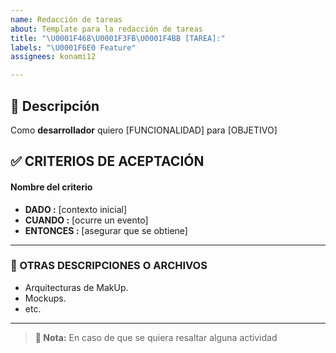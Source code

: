 ```yaml
---
name: Redacción de tareas
about: Template para la redacción de tareas
title: "\U0001F468\U0001F3FB‍\U0001F4BB [TAREA]:"
labels: "\U0001F6E0 Feature"
assignees: konami12

---
```


## 📝 Descripción

Como **desarrollador** quiero [FUNCIONALIDAD] para [OBJETIVO]

## ✅ CRITERIOS DE ACEPTACIÓN

#### Nombre del criterio

- **DADO :** [contexto inicial] 
- **CUANDO :** [ocurre un evento] 
- **ENTONCES :** [asegurar que se obtiene]

---

### 📰 OTRAS DESCRIPCIONES O ARCHIVOS

- Arquitecturas de MakUp.
- Mockups.
- etc.

---

> **🔖 Nota:** En caso de que se quiera resaltar alguna actividad
